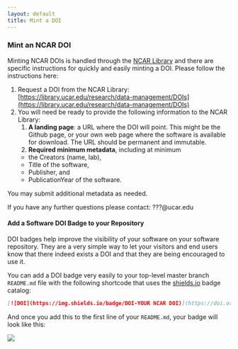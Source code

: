 ```yaml
---
layout: default
title: Mint a DOI
---
```


### Mint an NCAR DOI

Minting NCAR DOIs is handled through 
the [NCAR Library](https://library.ncar.edu) and there are specific instructions for quickly and easily minting a 
DOI. Please follow the instructions here:

1. Request a DOI from the NCAR Library: [https://library.ucar.edu/research/data-management/DOIs](https://library.ucar.edu/research/data-management/DOIs)
2. You will need be ready to provide the following information to the NCAR Library:
    1. **A landing page**: a URL where the DOI will point. This might be the Github page, or your own web page where the software is available for download. The URL should be permanent and immutable.
    2. **Required minimum metadata**, including at minimum 
    * the Creators (name, lab), 
    * Title of the software, 
    * Publisher, and
    * PublicationYear of the software.
    
You may submit additional metadata as needed.

If you have any further questions please contact: ???@ucar.edu

#### Add a Software DOI Badge to your Repository

DOI badges help improve the visibility of your software on your software repository.  They are a very simple way to let your visitors and end users know that there indeed exists a DOI and that they are being encouraged to use it.

You can add a DOI badge very easily to your top-level master branch `README.md` file with the following shortcode that uses the [shields.io](https://shields.io) badge catalog:

```markdown
[![DOI](https://img.shields.io/badge/DOI-YOUR NCAR DOI)](https://doi.org/YOUR_NCAR_DOI)
```

And once you add this to the first line of your `README.md`, your badge will look like this:

![](/software-citation/assets/doi_badge_example.PNG)